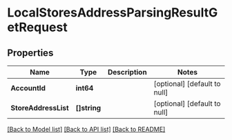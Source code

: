 # LocalStoresAddressParsingResultGetRequest

## Properties
Name | Type | Description | Notes
------------ | ------------- | ------------- | -------------
**AccountId** | **int64** |  | [optional] [default to null]
**StoreAddressList** | **[]string** |  | [optional] [default to null]

[[Back to Model list]](../README.md#documentation-for-models) [[Back to API list]](../README.md#documentation-for-api-endpoints) [[Back to README]](../README.md)


